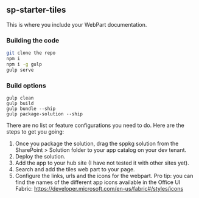 ## sp-starter-tiles

This is where you include your WebPart documentation.

### Building the code

```bash
git clone the repo
npm i
npm i -g gulp
gulp serve
```

### Build options
```
gulp clean
gulp build
gulp bundle --ship
gulp package-solution --ship
```
There are no list or feature configurations you need to do. Here are the steps to get you going:
1. Once you package the solution, drag the sppkg solution from the SharePoint > Solution folder to your app catalog on your dev tenant.
2. Deploy the solution.
3. Add the app to your hub site (I have not tested it with other sites yet). 
4. Search and add the tiles web part to your page.
5. Configure the links, urls and the icons for the webpart.
Pro tip: you can find the names of the different app icons available in the Office UI Fabric:
https://developer.microsoft.com/en-us/fabric#/styles/icons
 
